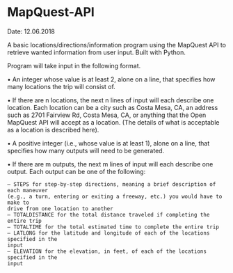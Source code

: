 # MapQuest-API
Date: 12.06.2018

A basic locations/directions/information program using the MapQuest API to retrieve wanted information from user input. Built with Python.

Program will take input in the following format.

• An integer whose value is at least 2, alone on a line, that specifies how many
locations the trip will consist of.

• If there are n locations, the next n lines of input will each describe one location. Each
location can be a city such as Costa Mesa, CA, an address such as 2701 Fairview
Rd, Costa Mesa, CA, or anything that the Open MapQuest API will accept as a
location. (The details of what is acceptable as a location is described here).

• A positive integer (i.e., whose value is at least 1), alone on a line, that specifies how
many outputs will need to be generated.

• If there are m outputs, the next m lines of input will each describe one output. Each
output can be one of the following:

    – STEPS for step-by-step directions, meaning a brief description of each maneuver
    (e.g., a turn, entering or exiting a freeway, etc.) you would have to make to
    drive from one location to another
    – TOTALDISTANCE for the total distance traveled if completing the entire trip
    – TOTALTIME for the total estimated time to complete the entire trip
    – LATLONG for the latitude and longitude of each of the locations specified in the
    input
    – ELEVATION for the elevation, in feet, of each of the locations specified in the
    input
